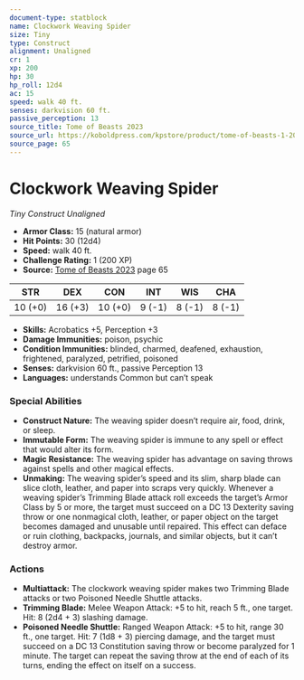 ```yaml
---
document-type: statblock
name: Clockwork Weaving Spider
size: Tiny
type: Construct
alignment: Unaligned
cr: 1
xp: 200
hp: 30
hp_roll: 12d4
ac: 15
speed: walk 40 ft.
senses: darkvision 60 ft. 
passive_perception: 13
source_title: Tome of Beasts 2023
source_url: https://koboldpress.com/kpstore/product/tome-of-beasts-1-2023-edition/
source_page: 65
---
```


# Clockwork Weaving Spider

*Tiny* *Construct* *Unaligned*

- **Armor Class:** 15 (natural armor)
- **Hit Points:** 30 (12d4)
- **Speed:** walk 40 ft.
- **Challenge Rating:** 1 (200 XP)
- **Source:** [Tome of Beasts 2023](https://koboldpress.com/kpstore/product/tome-of-beasts-1-2023-edition/) page 65

| STR | DEX | CON | INT | WIS | CHA |
| --- | --- | --- | --- | --- | --- |
| 10 (+0) | 16 (+3) | 10 (+0) | 9 (-1) | 8 (-1) | 8 (-1) |

- **Skills:** Acrobatics +5, Perception +3
- **Damage Immunities:** poison, psychic
- **Condition Immunities:** blinded, charmed, deafened, exhaustion, frightened, paralyzed, petrified, poisoned
- **Senses:** darkvision 60 ft., passive Perception 13
- **Languages:** understands Common but can’t speak

### Special Abilities

- **Construct Nature:** The weaving spider doesn’t require air, food, drink, or sleep.
- **Immutable Form:** The weaving spider is immune to any spell or effect that would alter its form.
- **Magic Resistance:** The weaving spider has advantage on saving throws against spells and other magical effects.
- **Unmaking:** The weaving spider’s speed and its slim, sharp blade can slice cloth, leather, and paper into scraps very quickly. Whenever a weaving spider’s Trimming Blade attack roll exceeds the target’s Armor Class by 5 or more, the target must succeed on a DC 13 Dexterity saving throw or one nonmagical cloth, leather, or paper object on the target becomes damaged and unusable until repaired. This effect can deface or ruin clothing, backpacks, journals, and similar objects, but it can’t destroy armor.

### Actions

- **Multiattack:** The clockwork weaving spider makes two Trimming Blade attacks or two Poisoned Needle Shuttle attacks.
- **Trimming Blade:** Melee Weapon Attack: +5 to hit, reach 5 ft., one target. Hit: 8 (2d4 + 3) slashing damage.
- **Poisoned Needle Shuttle:** Ranged Weapon Attack: +5 to hit, range 30 ft., one target. Hit: 7 (1d8 + 3) piercing damage, and the target must succeed on a DC 13 Constitution saving throw or become paralyzed for 1 minute. The target can repeat the saving throw at the end of each of its turns, ending the effect on itself on a success.
